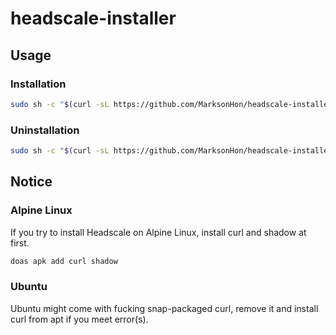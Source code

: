 # headscale-installer

## Usage

### Installation

```sh
sudo sh -c "$(curl -sL https://github.com/MarksonHon/headscale-installer/raw/refs/heads/main/installer.sh)"
```

### Uninstallation

```sh
sudo sh -c "$(curl -sL https://github.com/MarksonHon/headscale-installer/raw/refs/heads/main/uninstaller.sh)"
```

## Notice

### Alpine Linux

If you try to install Headscale on Alpine Linux, install curl and shadow at first.

```sh
doas apk add curl shadow
```

### Ubuntu

Ubuntu might come with fucking snap-packaged curl, remove it and install curl from apt if you meet error(s).